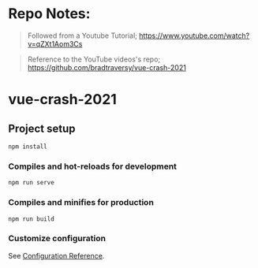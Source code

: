 # Repo Notes:
> Followed from a Youtube Tutorial; https://www.youtube.com/watch?v=qZXt1Aom3Cs

> Reference to the YouTube videos's repo; https://github.com/bradtraversy/vue-crash-2021

# vue-crash-2021

## Project setup
```
npm install
```

### Compiles and hot-reloads for development
```
npm run serve
```

### Compiles and minifies for production
```
npm run build
```

### Customize configuration
See [Configuration Reference](https://cli.vuejs.org/config/).
